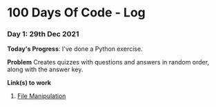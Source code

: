 # 100 Days Of Code - Log

### Day 1: 29th Dec 2021

**Today's Progress**: I've done a Python exercise.

**Problem** Creates quizzes with questions and answers in random order, along with the answer key.

**Link(s) to work**
1. [File Manipulation](https://github.com/TheGaneshkumawat/Python-Tutorial/blob/main/src/file-1.py)
